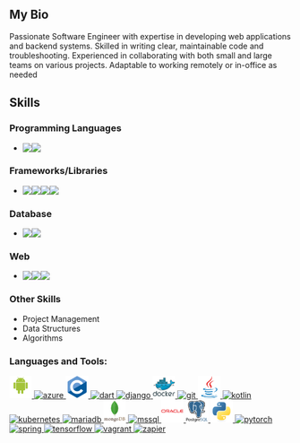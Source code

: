 <h2>My Bio</h2>
Passionate Software Engineer with expertise in developing web applications and backend systems. Skilled in 
writing clear, maintainable code and troubleshooting. Experienced in collaborating with both small and large 
teams on various projects. Adaptable to working remotely or in-office as needed

<h2>Skills</h2>

<h3>Programming Languages</h3>
<ul>
  <li>
    <img src="https://img.shields.io/badge/python-%23ED8B00.svg?style=for-the-badge&logo=python&logoColor=white" align="left" />
    <img src="https://img.shields.io/badge/javascript-%23323330.svg?style=for-the-badge&logo=javascript&logoColor=%23F7DF1E" align="left" />
    <div style="clear: both;"></div>
  </li>
</ul>

<h3>Frameworks/Libraries</h3>
<ul>
  <li>
    <img src="https://img.shields.io/badge/react-%2320232a.svg?style=for-the-badge&logo=react&logoColor=%2361DAFB" align="left" />
    <img src="https://img.shields.io/badge/flask-%23CC342D.svg?style=for-the-badge&logo=flask&logoColor=white" align="left" />
    <img src="https://img.shields.io/badge/django-%23CC0000.svg?style=for-the-badge&logo=django&logoColor=white" align="left" />
    <img src="https://img.shields.io/badge/fastapi-%23CC0000.svg?style=for-the-badge&logo=fastapi&logoColor=green" align="left" />
    <div style="clear: both;"></div>
  </li>
</ul>

<h3>Database</h3>
<ul>
  <li>
    <img src="https://img.shields.io/badge/postgresql-%23336791.svg?style=for-the-badge&logo=postgresql&logoColor=white" align="left" />
    <img src="https://img.shields.io/badge/sql-%23F29111.svg?style=for-the-badge&logo=microsoft-sql-server&logoColor=white" align="left" />
    <div style="clear: both;"></div>
  </li>
</ul>

<h3>Web</h3>
<ul>
  <li>
    <img src="https://img.shields.io/badge/html-%23E34F26.svg?style=for-the-badge&logo=html5&logoColor=white" align="left" />
    <img src="https://img.shields.io/badge/css-%231572B6.svg?style=for-the-badge&logo=css3&logoColor=white" align="left" />
    <img src="https://img.shields.io/badge/react_bootstrap-%23563D7C.svg?style=for-the-badge&logo=bootstrap&logoColor=white" align="left" />
    <div style="clear: both;"></div>
  </li>
</ul>

<h3>Other Skills</h3>
<ul>
  <li>Project Management</li>
  <li>Data Structures</li>
  <li>Algorithms</li>
</ul>


<h3 align="left">Languages and Tools:</h3>
<p align="left"> <a href="https://developer.android.com" target="_blank" rel="noreferrer"> <img src="https://raw.githubusercontent.com/devicons/devicon/master/icons/android/android-original-wordmark.svg" alt="android" width="40" height="40"/> </a> <a href="https://azure.microsoft.com/en-in/" target="_blank" rel="noreferrer"> <img src="https://www.vectorlogo.zone/logos/microsoft_azure/microsoft_azure-icon.svg" alt="azure" width="40" height="40"/> </a> <a href="https://www.cprogramming.com/" target="_blank" rel="noreferrer"> <img src="https://raw.githubusercontent.com/devicons/devicon/master/icons/c/c-original.svg" alt="c" width="40" height="40"/> </a> <a href="https://dart.dev" target="_blank" rel="noreferrer"> <img src="https://www.vectorlogo.zone/logos/dartlang/dartlang-icon.svg" alt="dart" width="40" height="40"/> </a> <a href="https://www.djangoproject.com/" target="_blank" rel="noreferrer"> <img src="https://cdn.worldvectorlogo.com/logos/django.svg" alt="django" width="40" height="40"/> </a> <a href="https://www.docker.com/" target="_blank" rel="noreferrer"> <img src="https://raw.githubusercontent.com/devicons/devicon/master/icons/docker/docker-original-wordmark.svg" alt="docker" width="40" height="40"/> </a> <a href="https://git-scm.com/" target="_blank" rel="noreferrer"> <img src="https://www.vectorlogo.zone/logos/git-scm/git-scm-icon.svg" alt="git" width="40" height="40"/> </a> <a href="https://www.java.com" target="_blank" rel="noreferrer"> <img src="https://raw.githubusercontent.com/devicons/devicon/master/icons/java/java-original.svg" alt="java" width="40" height="40"/> </a> <a href="https://kotlinlang.org" target="_blank" rel="noreferrer"> <img src="https://www.vectorlogo.zone/logos/kotlinlang/kotlinlang-icon.svg" alt="kotlin" width="40" height="40"/> </a> <a href="https://kubernetes.io" target="_blank" rel="noreferrer"> <img src="https://www.vectorlogo.zone/logos/kubernetes/kubernetes-icon.svg" alt="kubernetes" width="40" height="40"/> </a> <a href="https://mariadb.org/" target="_blank" rel="noreferrer"> <img src="https://www.vectorlogo.zone/logos/mariadb/mariadb-icon.svg" alt="mariadb" width="40" height="40"/> </a> <a href="https://www.mongodb.com/" target="_blank" rel="noreferrer"> <img src="https://raw.githubusercontent.com/devicons/devicon/master/icons/mongodb/mongodb-original-wordmark.svg" alt="mongodb" width="40" height="40"/> </a> <a href="https://www.microsoft.com/en-us/sql-server" target="_blank" rel="noreferrer"> <img src="https://www.svgrepo.com/show/303229/microsoft-sql-server-logo.svg" alt="mssql" width="40" height="40"/> </a> <a href="https://www.oracle.com/" target="_blank" rel="noreferrer"> <img src="https://raw.githubusercontent.com/devicons/devicon/master/icons/oracle/oracle-original.svg" alt="oracle" width="40" height="40"/> </a> <a href="https://www.postgresql.org" target="_blank" rel="noreferrer"> <img src="https://raw.githubusercontent.com/devicons/devicon/master/icons/postgresql/postgresql-original-wordmark.svg" alt="postgresql" width="40" height="40"/> </a> <a href="https://www.python.org" target="_blank" rel="noreferrer"> <img src="https://raw.githubusercontent.com/devicons/devicon/master/icons/python/python-original.svg" alt="python" width="40" height="40"/> </a> <a href="https://pytorch.org/" target="_blank" rel="noreferrer"> <img src="https://www.vectorlogo.zone/logos/pytorch/pytorch-icon.svg" alt="pytorch" width="40" height="40"/> </a> <a href="https://spring.io/" target="_blank" rel="noreferrer"> <img src="https://www.vectorlogo.zone/logos/springio/springio-icon.svg" alt="spring" width="40" height="40"/> </a> <a href="https://www.tensorflow.org" target="_blank" rel="noreferrer"> <img src="https://www.vectorlogo.zone/logos/tensorflow/tensorflow-icon.svg" alt="tensorflow" width="40" height="40"/> </a> <a href="https://www.vagrantup.com/" target="_blank" rel="noreferrer"> <img src="https://www.vectorlogo.zone/logos/vagrantup/vagrantup-icon.svg" alt="vagrant" width="40" height="40"/> </a> <a href="https://zapier.com" target="_blank" rel="noreferrer"> <img src="https://www.vectorlogo.zone/logos/zapier/zapier-icon.svg" alt="zapier" width="40" height="40"/> </a> </p>


